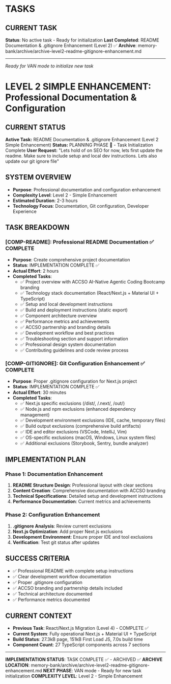 # TASKS

## CURRENT TASK
**Status**: No active task - Ready for initialization
**Last Completed**: README Documentation & .gitignore Enhancement (Level 2) ✅
**Archive**: memory-bank/archive/archive-level2-readme-gitignore-enhancement.md

---

*Ready for VAN mode to initialize new task*

# LEVEL 2 SIMPLE ENHANCEMENT: Professional Documentation & Configuration

## CURRENT STATUS
**Active Task:** README Documentation & .gitignore Enhancement (Level 2 Simple Enhancement)
**Status:** PLANNING PHASE 🚧 - Task Initialization Complete
**User Request:** "Lets hold of on SEO for now, lets first update the readme. Make sure to include setup and local dev instructions. Lets also update our git ignore file"

## SYSTEM OVERVIEW
- **Purpose**: Professional documentation and configuration enhancement
- **Complexity Level**: Level 2 - Simple Enhancement
- **Estimated Duration**: 2-3 hours
- **Technology Focus**: Documentation, Git configuration, Developer Experience

## TASK BREAKDOWN

### [COMP-README]: Professional README Documentation ✅ COMPLETE
- **Purpose**: Create comprehensive project documentation
- **Status**: IMPLEMENTATION COMPLETE ✅
- **Actual Effort**: 2 hours
- **Completed Tasks**:
  - ✅ Project overview with ACCSO AI-Native Agentic Coding Bootcamp branding
  - ✅ Technology stack documentation (React/Next.js + Material UI + TypeScript)
  - ✅ Setup and local development instructions
  - ✅ Build and deployment instructions (static export)
  - ✅ Component architecture overview
  - ✅ Performance metrics and achievements
  - ✅ ACCSO partnership and branding details
  - ✅ Development workflow and best practices
  - ✅ Troubleshooting section and support information
  - ✅ Professional design system documentation
  - ✅ Contributing guidelines and code review process

### [COMP-GITIGNORE]: Git Configuration Enhancement ✅ COMPLETE
- **Purpose**: Proper .gitignore configuration for Next.js project
- **Status**: IMPLEMENTATION COMPLETE ✅
- **Actual Effort**: 30 minutes
- **Completed Tasks**:
  - ✅ Next.js specific exclusions (/dist/, /.next/, /out/)
  - ✅ Node.js and npm exclusions (enhanced dependency management)
  - ✅ Development environment exclusions (IDE, cache, temporary files)
  - ✅ Build output exclusions (comprehensive build artifacts)
  - ✅ IDE and editor exclusions (VSCode, IntelliJ, Vim)
  - ✅ OS-specific exclusions (macOS, Windows, Linux system files)
  - ✅ Additional exclusions (Storybook, Sentry, bundle analyzer)

## IMPLEMENTATION PLAN

### Phase 1: Documentation Enhancement
1. **README Structure Design**: Professional layout with clear sections
2. **Content Creation**: Comprehensive documentation with ACCSO branding
3. **Technical Specifications**: Detailed setup and development instructions
4. **Performance Documentation**: Current metrics and achievements

### Phase 2: Configuration Enhancement
1. **.gitignore Analysis**: Review current exclusions
2. **Next.js Optimization**: Add proper Next.js exclusions
3. **Development Environment**: Ensure proper IDE and tool exclusions
4. **Verification**: Test git status after updates

## SUCCESS CRITERIA
- ✅ Professional README with complete setup instructions
- ✅ Clear development workflow documentation
- ✅ Proper .gitignore configuration
- ✅ ACCSO branding and partnership details included
- ✅ Technical architecture documented
- ✅ Performance metrics documented

## CURRENT CONTEXT
- **Previous Task**: React/Next.js Migration (Level 4) - COMPLETE ✅
- **Current System**: Fully operational Next.js + Material UI + TypeScript
- **Build Status**: 27.3kB page, 151kB First Load JS, 7.0s build time
- **Component Count**: 27 TypeScript components across 7 sections

---

**IMPLEMENTATION STATUS**: TASK COMPLETE ✅ - ARCHIVED ✅
**ARCHIVE LOCATION**: memory-bank/archive/archive-level2-readme-gitignore-enhancement.md
**NEXT PHASE**: VAN mode - Ready for new task initialization
**COMPLEXITY LEVEL**: Level 2 - Simple Enhancement